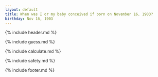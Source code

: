 ```yaml
---
layout: default
title: When was I or my baby conceived if born on November 16, 1903?
birthday: Nov 16, 1903
---
```


{% include header.md %}

{% include guess.md %}

{% include calculate.md %}

{% include safety.md %}

{% include footer.md %}



